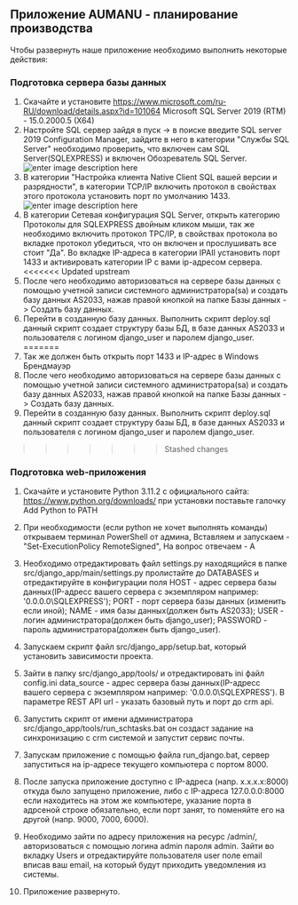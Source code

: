 ## Приложение AUMANU - планирование производства

Чтобы развернуть наше приложение необходимо выполнить некоторые действия:
### Подготовка сервера базы данных

 1. Скачайте и установите https://www.microsoft.com/ru-RU/download/details.aspx?id=101064 Microsoft SQL Server 2019 (RTM) - 15.0.2000.5 (X64)
 2.  Настройте SQL сервер зайдя в пуск -> в поиске введите SQL server 2019 Configuration Manager, зайдите в него в категории "Службы SQL Server" необходимо проверить, что включен сам SQL Server(SQLEXPRESS) и включен Обозреватель SQL Server.
![enter image description here](https://i.imgur.com/hNwlfje.png)
 3. В категории "Настройка клиента Native Client SQL вашей версии и разрядности",  в категории TCP/IP 	включить протокол	в свойствах этого протокола установить порт по умолчанию 1433.
![enter image description here](https://i.imgur.com/OAVL139.png)
4. В категории Сетевая конфигурация SQL Server, открыть категорию Протоколы для SQLEXPRESS двойным кликом мыши, так же необходимо включить протокол TPC/IP, в свойствах протокола во вкладке протокол убедиться, что он включен и прослушивать все стоит "Да". Во вкладке IP-адреса в категории IPAII установить порт 1433 и активировать категории IP с вами ip-адресом сервера.
<<<<<<< Updated upstream
5. После чего необходимо авторизоваться на сервере базы данных с помощью учетной записи системного администратора(sa) и создать базу данных AS2033, нажав правой кнопкой на папке Базы данных -> Создать базу данных.
6. Перейти в созданную базу данных. Выполнить скрипт deploy.sql данный скрипт создает структуру базы БД, в базе данных AS2033 и пользователя с логином django_user и паролем django_user.
=======
5. Так же должен быть открыть порт 1433 и IP-адрес в Windows Брендмауэр
6. После чего необходимо авторизоваться на сервере базы данных с помощью учетной записи системного администратора(sa) и создать базу данных AS2033, нажав правой кнопкой на папке Базы данных -> Создать базу данных.
7. Перейти в созданную базу данных. Выполнить скрипт deploy.sql данный скрипт создает структуру базы БД, в базе данных AS2033 и пользователя с логином django_user и паролем django_user.
>>>>>>> Stashed changes

### Подготовка web-приложения
 1. Скачайте и установите Python 3.11.2 с официального сайта: https://www.python.org/downloads/ при установки поставьте галочку Add Python to PATH
 2. При необходимости (если python не хочет выполнять команды) открываем терминал PowerShell от админа, Вставляем и запускаем - "Set-ExecutionPolicy RemoteSigned", На вопрос отвечаем - A
 3. Необходимо отредактировать файл settings.py находящийся в папке src/django_app/main/settings.py пролистайте до DATABASES и отредактируйте в конфигурации поля
    HOST - адрес сервера базы данных(IP-адресс вашего сервера c экземпляром например: '0.0.0.0\SQLEXPRESS');
    PORT - порт сервера базы данных (изменить если иной);
    NAME - имя базы данных(должен быть AS2033);
    USER - логин администратора(должен быть django_user);
    PASSWORD - пароль администратора(должен быть django_user).
   
 4. Запускаем скрипт файл src/django_app/setup.bat, который установить зависимости проекта.
 5. Зайти в папку src/django_app/tools/ и отредактировать ini файл config.ini data_source - адрес сервера базы данных(IP-адресс вашего сервера c экземпляром например: '0.0.0.0\SQLEXPRESS'). В параметре REST API url - указать базовый путь и порт до crm api.
 6. Запустить скрипт от имени администратора src/django_app/tools/run_schtasks.bat он создаст задание на синхронизацию с crm системой и запустит сервис почты.
 7. Запускам приложение с помощью файла run_django.bat, сервер запуститься на ip-адресе текущего компьютера с портом 8000.
 8. После запуска приложение доступно с IP-адреса (напр. x.x.x.x:8000) откуда было запущено приложение, 
либо с IP-адреса 127.0.0.0:8000 если находитесь на этом же компьютере,
указание порта в адрсеной строке обязательно, если порт занят, то поменяйте его на другой (напр. 9000, 7000, 6000).
 9.  Необходимо зайти по адресу приложения на ресурс /admin/, авторизоваться с помощью логина admin пароля admin. Зайти во вкладку Users и отредактируйте пользователя user поле email вписав ваш email, на который будут приходить уведомления из системы.
 10. Приложение развернуто.

